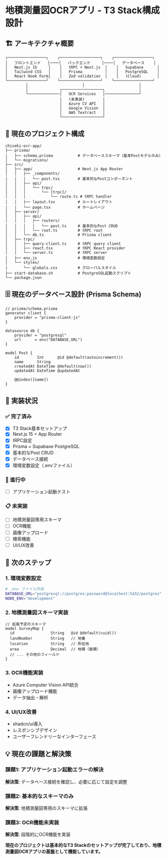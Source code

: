 # 地積測量図OCRアプリ - T3 Stack構成設計

## 🏗️ アーキテクチャ概要

```
┌─────────────────┐    ┌──────────────────┐    ┌─────────────────┐
│   フロントエンド   │────│   バックエンド     │────│   データベース    │
│   Next.js 15     │    │   tRPC + Next.js  │    │   Supabase      │
│   Tailwind CSS   │    │   Prisma          │    │   PostgreSQL    │
│   React Hook Form│    │   Zod validation  │    │   (Cloud)       │
└─────────────────┘    └──────────────────┘    └─────────────────┘
         │                        │                        │
         │              ┌──────────────────┐               │
         └──────────────│   OCR Services   │───────────────┘
                        │   (未実装)        │
                        │   Azure CV API   │
                        │   Google Vision  │
                        │   AWS Textract   │
                        └──────────────────┘
```

## 📁 現在のプロジェクト構成

```
chiseki-ocr-app/
├── prisma/
│   ├── schema.prisma           # データベーススキーマ（基本Postモデルのみ）
│   └── migrations/
├── src/
│   ├── app/                    # Next.js App Router
│   │   ├── _components/
│   │   │   └── post.tsx        # 基本的なPostコンポーネント
│   │   ├── api/
│   │   │   └── trpc/
│   │   │       └── [trpc]/
│   │   │           └── route.ts # tRPC handler
│   │   ├── layout.tsx          # ルートレイアウト
│   │   └── page.tsx            # ホームページ
│   ├── server/
│   │   ├── api/
│   │   │   ├── routers/
│   │   │   │   └── post.ts     # 基本的なPost CRUD
│   │   │   └── root.ts         # tRPC root
│   │   └── db.ts               # Prisma client
│   ├── trpc/
│   │   ├── query-client.ts     # tRPC query client
│   │   ├── react.tsx           # tRPC React provider
│   │   └── server.ts           # tRPC server
│   ├── env.js                  # 環境変数設定
│   └── styles/
│       └── globals.css         # グローバルスタイル
├── start-database.sh           # PostgreSQL起動スクリプト
└── package.json
```

## 🗄️ 現在のデータベース設計 (Prisma Schema)

```prisma
// prisma/schema.prisma
generator client {
    provider = "prisma-client-js"
}

datasource db {
    provider = "postgresql"
    url      = env("DATABASE_URL")
}

model Post {
    id        Int      @id @default(autoincrement())
    name      String
    createdAt DateTime @default(now())
    updatedAt DateTime @updatedAt

    @@index([name])
}
```

## 🚧 実装状況

### ✅ 完了済み
- [x] T3 Stack基本セットアップ
- [x] Next.js 15 + App Router
- [x] tRPC設定
- [x] Prisma + Supabase PostgreSQL
- [x] 基本的なPost CRUD
- [x] データベース接続
- [x] 環境変数設定（.envファイル）

### 🔄 進行中
- [ ] アプリケーション起動テスト

### 📋 未実装
- [ ] 地積測量図専用スキーマ
- [ ] OCR機能
- [ ] 画像アップロード
- [ ] 検索機能
- [ ] UI/UX改善

## 🎯 次のステップ

### 1. 環境変数設定
```bash
# .env ファイル作成
DATABASE_URL="postgresql://postgres:password@localhost:5432/postgres"
NODE_ENV="development"
```

### 2. 地積測量図スキーマ実装
```prisma
// 拡張予定のスキーマ
model SurveyMap {
  id                String   @id @default(cuid())
  landNumber        String   // 地番
  location          String   // 所在地
  area              Decimal  // 地積（面積）
  // ... その他のフィールド
}
```

### 3. OCR機能実装
- Azure Computer Vision API統合
- 画像アップロード機能
- データ抽出・解析

### 4. UI/UX改善
- shadcn/ui導入
- レスポンシブデザイン
- ユーザーフレンドリーなインターフェース

## 💡 現在の課題と解決策

### 課題1: アプリケーション起動エラーの解決
**解決策**: データベース接続を確認し、必要に応じて設定を調整

### 課題2: 基本的なスキーマのみ
**解決策**: 地積測量図専用のスキーマに拡張

### 課題3: OCR機能未実装
**解決策**: 段階的にOCR機能を実装

**現在のプロジェクトは基本的なT3 Stackのセットアップが完了しており、地積測量図OCRアプリの基盤として機能しています。**
